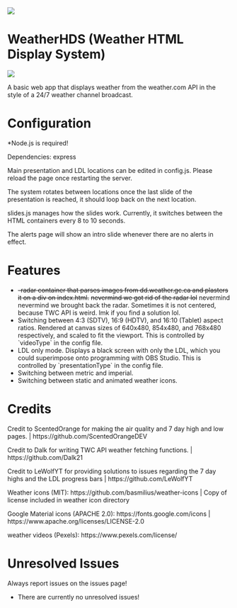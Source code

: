 <img src="https://github.com/SSPWXR0/weatherhds1/blob/master/public/images/hdslogo_2024.png">
<body>
  <h1>WeatherHDS (Weather HTML Display System)</h1>

  <img src="https://github.com/SSPWXR0/weatherhds1/blob/master/public/images/hds_screenshots.jpg">

  <p>A basic web app that displays weather from the weather.com API in the style of a 24/7 weather channel broadcast.</p>

  <h1>Configuration</h1>

  <p>*Node.js is required!</p>

  <p>Dependencies: express</p>
  <p>Main presentation and LDL locations can be edited in config.js. Please reload the page once restarting the server.</p>
  <p>The system rotates between locations once the last slide of the presentation is reached, it should loop back on the next location.</p>
  <p>slides.js manages how the slides work. Currently, it switches between the HTML containers every 8 to 10 seconds.</p>
  <p>The alerts page will show an intro slide whenever there are no alerts in effect.</p>

  <h1>Features</h1>
  <ul>
    <li>  <s>-radar container that parses images from dd.weather.gc.ca and plasters it on a div on index.html.</s> <s>nevermind we got rid of the radar lol</s>
  nevermind nevermind we brought back the radar. Sometimes it is not centered, because TWC API is weird. lmk if you find a solution lol.</li>
    <li>Switching between 4:3 (SDTV), 16:9 (HDTV), and 16:10 (Tablet) aspect ratios. Rendered at canvas sizes of 640x480, 854x480, and 768x480 respectively, and scaled to fit the viewport. This is controlled by `videoType` in the config file.</li>
    <li>LDL only mode. Displays a black screen with only the LDL, which you could superimpose onto programming with OBS Studio. This is controlled by `presentationType` in the config file.</li>
    <li>Switching between metric and imperial.</li>
    <li>Switching between static and animated weather icons.</li>
  </ul> 


  <h1>Credits</h1>
    <p>Credit to ScentedOrange for making the air quality and 7 day high and low pages. | https://github.com/ScentedOrangeDEV</p>
    <p>Credit to Dalk for writing TWC API weather fetching functions. | https://github.com/Dalk21</p>
    <p>Credit to LeWolfYT for providing solutions to issues regarding the 7 day highs and the LDL progress bars | https://github.com/LeWolfYT</p>
  <p>Weather icons (MIT): https://github.com/basmilius/weather-icons | Copy of license included in weather icon directory</p>
  <p>Google Material icons (APACHE 2.0): https://fonts.google.com/icons | https://www.apache.org/licenses/LICENSE-2.0</p>
  <p>weather videos (Pexels): https://www.pexels.com/license/</p>

  <h1>Unresolved Issues</h1>
  <p>Always report issues on the issues page!</p>
  <ul>
    <li>There are currently no unresolved issues!</li>
  </ul> 
</body>